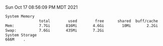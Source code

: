 Sun Oct 17 08:56:09 PM MDT 2021
```bash
System Memory
               total        used        free      shared  buff/cache   available
Mem:           7.7Gi       816Mi       4.6Gi        10Mi       2.2Gi       6.6Gi
Swap:          7.6Gi       435Mi       7.2Gi
System Storage
666M	.
```
```bash
